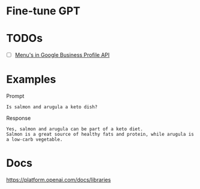 # Fine-tune GPT

# TODOs

- [ ] [Menu's in Google Business Profile API](https://developers.google.com/my-business/reference/rest/v4/FoodMenus)

# Examples

Prompt

```
Is salmon and arugula a keto dish?
```

Response

```
Yes, salmon and arugula can be part of a keto diet.
Salmon is a great source of healthy fats and protein, while arugula is a low-carb vegetable.
```

# Docs


https://platform.openai.com/docs/libraries
